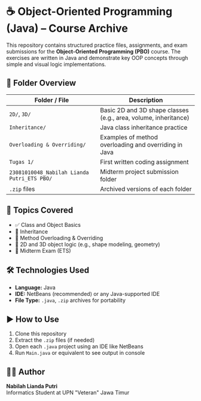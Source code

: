 # ☕ Object-Oriented Programming (Java) – Course Archive

This repository contains structured practice files, assignments, and exam submissions for the **Object-Oriented Programming (PBO)** course. The exercises are written in Java and demonstrate key OOP concepts through simple and visual logic implementations.

## 📁 Folder Overview

| Folder / File                              | Description                                                      |
|--------------------------------------------|------------------------------------------------------------------|
| `2D/`, `3D/`                                | Basic 2D and 3D shape classes (e.g., area, volume, inheritance)  |
| `Inheritance/`                              | Java class inheritance practice                                  |
| `Overloading & Overriding/`                | Examples of method overloading and overriding in Java            |
| `Tugas 1/`                                  | First written coding assignment                                  |
| `23081010048_Nabilah Lianda Putri_ETS PBO/`| Midterm project submission folder                                |
| `.zip` files                                | Archived versions of each folder                                |

## 🧩 Topics Covered

- ✅ Class and Object Basics  
- 🧬 Inheritance  
- 🔄 Method Overloading & Overriding  
- 🔺 2D and 3D object logic (e.g., shape modeling, geometry)  
- 📝 Midterm Exam (ETS)

## 🛠️ Technologies Used

- **Language:** Java  
- **IDE:** NetBeans (recommended) or any Java-supported IDE  
- **File Type:** `.java`, `.zip` archives for portability

## ▶️ How to Use

1. Clone this repository  
2. Extract the `.zip` files (if needed)  
3. Open each `.java` project using an IDE like NetBeans  
4. Run `Main.java` or equivalent to see output in console

## 👩‍💻 Author

**Nabilah Lianda Putri**  
Informatics Student at UPN "Veteran" Jawa Timur  
